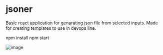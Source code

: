 # jsoner
Basic react application for genarating json file from selected inputs. Made for creating templates to use in devops line.

npm install
npm start

![image](https://user-images.githubusercontent.com/75986477/188308945-22361120-89f6-4bc2-9a60-fa5b69d7ebfd.png)

